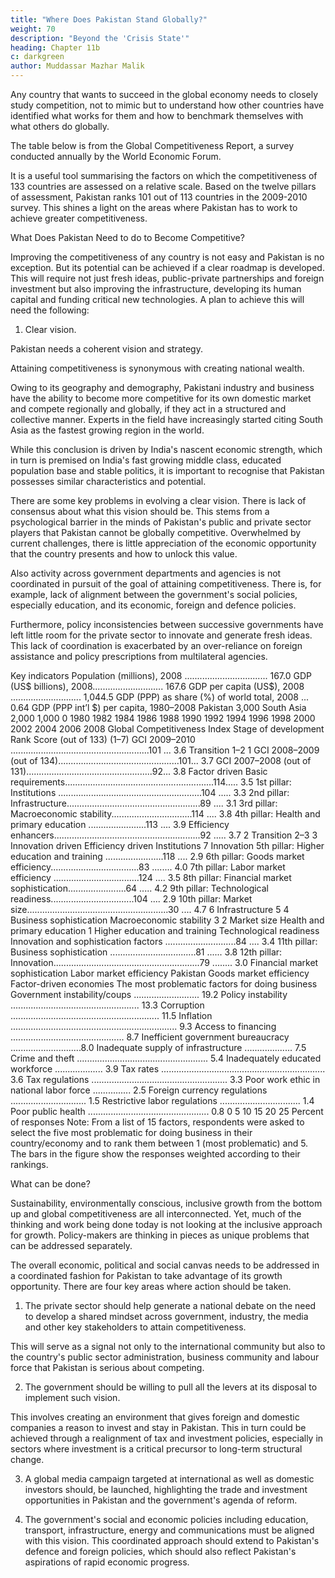 ```yaml
---
title: "Where Does Pakistan Stand Globally?"
weight: 70
description: "Beyond the 'Crisis State'"
heading: Chapter 11b
c: darkgreen
author: Muddassar Mazhar Malik
---
```




Any country that wants to succeed in the global economy needs to closely study competition, not to mimic but to understand how other countries have identified what works for them and how to benchmark themselves with what others do globally.

The table below is from the Global Competitiveness Report, a survey conducted annually by the World Economic Forum. 

It is a useful tool summarising the factors on which the competitiveness of 133 countries are assessed on a relative scale. Based on the twelve pillars of assessment, Pakistan ranks 101 out of 113 countries in the 2009-2010 survey. This shines a light on the areas where Pakistan has to work to achieve greater competitiveness.

What Does Pakistan Need to do to Become Competitive?

Improving the competitiveness of any country is not easy and Pakistan is no exception. But its potential can be achieved if a clear roadmap is developed. This will require not just fresh ideas, public-private partnerships and foreign investment but also improving the infrastructure, developing its human capital and funding critical new technologies. A plan to achieve this will need the following:

1. Clear vision.

Pakistan needs a coherent vision and strategy. 

Attaining competitiveness is synonymous with creating national wealth.

Owing to its geography and demography, Pakistani industry and business have the ability to become more competitive for its own domestic market
and compete regionally and globally, if they act in a structured and collective manner. Experts in the field have increasingly started citing
South Asia as the fastest growing region in the world. 

While this conclusion is driven by India's nascent economic strength, which in turn is premised on India's fast growing middle class, educated population base and stable politics, it is important to recognise that Pakistan possesses similar characteristics and potential.

There are some key problems in evolving a clear vision. There is lack of consensus about what this vision should be. This stems from a psychological barrier in the minds of Pakistan's public and private sector players that Pakistan cannot be globally competitive. Overwhelmed by current challenges, there is little appreciation of the economic opportunity that the country presents and how to unlock this value.

Also activity across government departments and agencies is not coordinated in pursuit of the goal of attaining competitiveness. There is, for example, lack of alignment between the government's social policies, especially education, and its economic, foreign and defence policies.

Furthermore, policy inconsistencies between successive governments have left little room for the private sector to innovate and generate fresh ideas. This lack of coordination is exacerbated by an over-reliance on foreign assistance and policy prescriptions from multilateral agencies.

Key indicators
Population (millions), 2008 ................................. 167.0
GDP (US$ billions), 2008............................ 167.6
GDP per capita (US$), 2008 ............................ 1,044.5
GDP (PPP) as share (%) of world total, 2008 ... 0.64
GDP (PPP int’l $) per capita, 1980–2008
Pakistan
3,000
South Asia
2,000
1,000
0
1980 1982 1984 1986 1988 1990 1992 1994 1996 1998 2000 2002 2004 2006 2008
Global Competitiveness Index
Stage of development
Rank Score
(out of 133)
(1–7)
GCI 2009–2010 .......................................................101 ... 3.6
Transition
1–2
1
GCI 2008–2009 (out of 134)................................................101... 3.7
GCI 2007–2008 (out of 131)..................................................92... 3.8
Factor
driven
Basic requirements...........................................................114..... 3.5
1st pillar: Institutions .........................................................104 ..... 3.3
2nd pillar: Infrastructure.....................................................89 .... 3.1
3rd pillar: Macroeconomic stability................................114 .... 3.8
4th pillar: Health and primary education .......................113 .... 3.9
Efficiency enhancers..........................................................92 ..... 3.7
2
Transition
2–3
3
Innovation
driven
Efficiency
driven
Institutions
7
Innovation
5th pillar: Higher education and training .......................118 .... 2.9
6th pillar: Goods market efficiency...................................83 ........ 4.0
7th pillar: Labor market efficiency ..................................124 .... 3.5
8th pillar: Financial market sophistication.......................64 ..... 4.2
9th pillar: Technological readiness.................................104 .... 2.9
10th pillar: Market size........................................................30 .... 4.7
6
Infrastructure
5
4
Business
sophistication
Macroeconomic
stability
3
2
Market size
Health and
primary
education
1
Higher education
and training
Technological
readiness
Innovation and sophistication factors ............................84 .... 3.4
11th pillar: Business sophistication ..................................81 ...... 3.8
12th pillar: Innovation..........................................................79 ........ 3.0
Financial market
sophistication
Labor market efficiency
Pakistan
Goods market
efficiency
Factor-driven economies
The most problematic factors for doing business
Government instability/coups .......................... 19.2
Policy instability ................................................... 13.3
Corruption ........................................................... 11.5
Inflation .................................................................. 9.3
Access to financing ............................................. 8.7
Inefficient government bureaucracy ............................8.0
Inadequate supply of infrastructure ................... 7.5
Crime and theft .................................................... 5.4
Inadequately educated workforce ................... 3.9
Tax rates ................................................................. 3.6
Tax regulations ...................................................... 3.3
Poor work ethic in national labor force ............... 2.5
Foreign currency regulations .............................. 1.5
Restrictive labor regulations ................................ 1.4
Poor public health ................................................ 0.8
0
5
10
15
20
25
Percent of responses
Note: From a list of 15 factors, respondents were asked to select the five most problematic for doing business in their country/economy and to rank
them between 1 (most problematic) and 5. The bars in the figure show the responses weighted according to their rankings.

What can be done? 

Sustainability, environmentally conscious, inclusive growth from the bottom up and global competitiveness are all interconnected. Yet, much of the thinking and work being done today is not looking at the inclusive approach for growth. Policy-makers are thinking in pieces as unique problems that can be addressed separately. 

The overall economic, political and social canvas needs to be addressed in a
coordinated fashion for Pakistan to take advantage of its growth
opportunity. There are four key areas where action should be taken.


1. The private sector should help generate a national debate on the need to develop a shared mindset across government, industry, the media
and other key stakeholders to attain competitiveness. 

This will serve as a signal not only to the international community but also to the country's
public sector administration, business community and labour force that
Pakistan is serious about competing.

2. The government should be willing to pull all the levers at its disposal to implement such vision.

This involves creating an environment
that gives foreign and domestic companies a reason to invest and stay in
Pakistan. This in turn could be achieved through a realignment of tax and
investment policies, especially in sectors where investment is a critical
precursor to long-term structural change.

3. A global media campaign targeted at international as well as domestic investors should, be launched, highlighting the trade and
investment opportunities in Pakistan and the government's agenda of
reform.

4. The government's social and economic policies including education, transport, infrastructure, energy and communications must be
aligned with this vision. This coordinated approach should extend to Pakistan's defence and foreign policies, which should also reflect Pakistan's aspirations of rapid economic progress.
